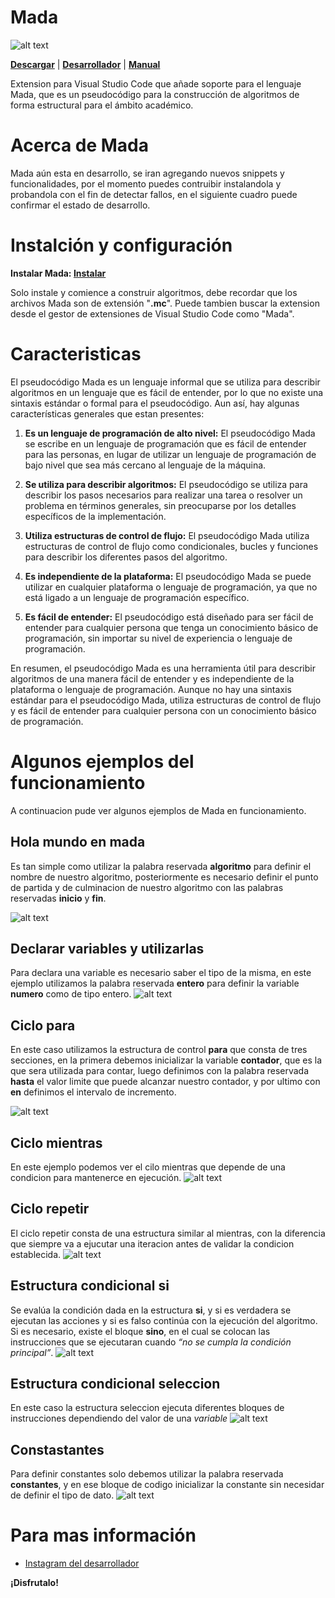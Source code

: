 # Mada
![alt text](https://github.com/CreyTuning/vscode-mada/blob/main/img/cabecera.jpg?raw=true)

**[Descargar](https://marketplace.visualstudio.com/items?itemName=lromero.mada)** | **[Desarrollador](http://https://www.instagram.com/llromerorr/)** | **[Manual](https://github.com/CreyTuning/Mada/tree/main)**

Extension para Visual Studio Code que añade soporte para el lenguaje Mada, que es un pseudocódigo para la construcción de algoritmos de forma estructural para el ámbito académico.



# Acerca de Mada

Mada aún esta en desarrollo, se iran agregando nuevos snippets y funcionalidades, por el momento puedes contruibir instalandola y  probandola con el fin de detectar fallos, en el siguiente cuadro puede confirmar el estado de desarrollo.

# Instalción y configuración

**Instalar Mada: [Instalar](https://marketplace.visualstudio.com/items?itemName=lromero.mada)**

Solo instale y comience a construir algoritmos, debe recordar que los archivos Mada son de extensión "**.mc**". Puede tambien buscar la extension desde el gestor de extensiones de Visual Studio Code como "Mada".

# Caracteristicas

El pseudocódigo Mada es un lenguaje informal que se utiliza para describir algoritmos en un lenguaje que es fácil de entender, por lo que no existe una sintaxis estándar o formal para el pseudocódigo. Aun así, hay algunas características generales que estan presentes:

1. **Es un lenguaje de programación de alto nivel:** El pseudocódigo Mada se escribe en un lenguaje de programación que es fácil de entender para las personas, en lugar de utilizar un lenguaje de programación de bajo nivel que sea más cercano al lenguaje de la máquina.

2. **Se utiliza para describir algoritmos:** El pseudocódigo se utiliza para describir los pasos necesarios para realizar una tarea o resolver un problema en términos generales, sin preocuparse por los detalles específicos de la implementación.

3. **Utiliza estructuras de control de flujo:** El pseudocódigo Mada utiliza estructuras de control de flujo como condicionales, bucles y funciones para describir los diferentes pasos del algoritmo.

4. **Es independiente de la plataforma:** El pseudocódigo Mada se puede utilizar en cualquier plataforma o lenguaje de programación, ya que no está ligado a un lenguaje de programación específico.

5. **Es fácil de entender:** El pseudocódigo está diseñado para ser fácil de entender para cualquier persona que tenga un conocimiento básico de programación, sin importar su nivel de experiencia o lenguaje de programación.

En resumen, el pseudocódigo Mada es una herramienta útil para describir algoritmos de una manera fácil de entender y es independiente de la plataforma o lenguaje de programación. Aunque no hay una sintaxis estándar para el pseudocódigo Mada, utiliza estructuras de control de flujo y es fácil de entender para cualquier persona con un conocimiento básico de programación.

# Algunos ejemplos del funcionamiento
A continuacion pude ver algunos ejemplos de Mada en funcionamiento.

## Hola mundo en mada
Es tan simple como utilizar la palabra reservada **algoritmo** para definir el nombre de nuestro algoritmo, posteriormente es necesario definir el punto de partida y de culminacion de nuestro algoritmo con las palabras reservadas **inicio** y **fin**.

![alt text](https://github.com/CreyTuning/vscode-mada/blob/main/img/1.png?raw=true)


## Declarar variables y utilizarlas
Para declara una variable es necesario saber el tipo de la misma, en este ejemplo utilizamos la palabra reservada **entero** para definir la variable **numero** como de tipo entero.
![alt text](https://github.com/CreyTuning/vscode-mada/blob/main/img/2.png?raw=true)

## Ciclo para
En este caso utilizamos la estructura de control **para** que consta de tres secciones, en la primera debemos inicializar la variable **contador**, que es la que sera utilizada para contar, luego definimos con la palabra reservada **hasta** el valor limite que puede alcanzar nuestro contador, y por ultimo con **en** definimos el intervalo de incremento.

![alt text](https://github.com/CreyTuning/vscode-mada/blob/main/img/3.png?raw=true)

## Ciclo mientras
En este ejemplo podemos ver el cilo mientras que depende de una condicion para mantenerce en ejecución.
![alt text](https://github.com/CreyTuning/vscode-mada/blob/main/img/4.png?raw=true)

## Ciclo repetir
El ciclo repetir consta de una estructura similar al mientras, con la diferencia que siempre va a ejucutar una iteracion antes de validar la condicion establecida.
![alt text](https://github.com/CreyTuning/vscode-mada/blob/main/img/5.png?raw=true)

## Estructura condicional si
Se evalúa la condición dada en la estructura **si**, y si es verdadera se ejecutan las acciones y si es falso continúa con la ejecución del algoritmo. Si es necesario, existe el bloque **sino**, en el cual se colocan las instrucciones que se ejecutaran cuando *“no se cumpla la condición principal”*.
![alt text](https://github.com/CreyTuning/vscode-mada/blob/main/img/6.png?raw=true)

## Estructura condicional seleccion
En este caso la estructura seleccion ejecuta diferentes bloques de instrucciones dependiendo del valor de una *variable*
![alt text](https://github.com/CreyTuning/vscode-mada/blob/main/img/7.png?raw=true)

## Constastantes
Para definir constantes solo debemos utilizar la palabra reservada **constantes**, y en ese bloque de codigo inicializar la constante sin necesidar de definir el tipo de dato.
![alt text](https://github.com/CreyTuning/vscode-mada/blob/main/img/8.png?raw=true)

# Para mas información

* [Instagram del desarrollador](http://https://www.instagram.com/llromerorr/)

**¡Disfrutalo!**
